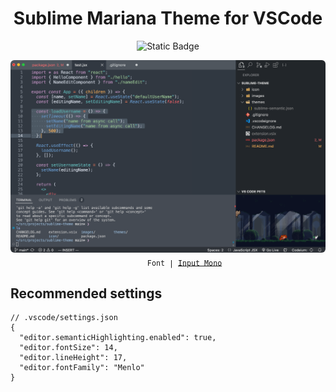 <h1 align="center">Sublime Mariana Theme for VSCode</h1>

<p align="center">
<img alt="Static Badge" src="https://img.shields.io/badge/blue-v1.0.0-skyblue?style=flat&logo=visual-studio-code&logoColor=%236698CB&label=Marketplace&labelColor=%23313841&color=orange&link=https%3A%2F%2Fmarketplace.visualstudio.com%2Fitems%3FitemName%3Dduttdutt.sublime-theme">
</p>

<p align="center">
<img alt="Sublime Semantic" src="./images/Sublime_Semantic.png" style="border-radius:6px">
<img alt="" src="">
<sub><samp>&nbsp;&nbsp;&nbsp;&nbsp;&nbsp;&nbsp;&nbsp;Font | <a href="https://en.wikipedia.org/wiki/Menlo_(typeface)">Input Mono</a><br>

## Recommended settings

```jsonc
// .vscode/settings.json
{
  "editor.semanticHighlighting.enabled": true,
  "editor.fontSize": 14,
  "editor.lineHeight": 17,
  "editor.fontFamily": "Menlo"
}
```